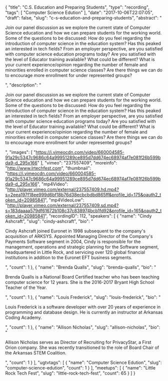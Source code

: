 {
  "title": "C.S. Education and Preparing Students",
  "type": "recording",
  "tags": [
    "Computer Science Edution"
  ],
  "date": "2017-10-06T22:07:05",
  "draft": false,
  "slug": "c-s-education-and-preparing-students",
  "abstract": "<p>Join our panel discussion as we explore the current state of Computer Science education and how we can prepare students for the working world. Some of the questions to be discussed: How do you feel regarding the introduction of computer science in the education system? Has this peaked an interested in tech fields? From an employer perspective, are you satisfied with computer science education programs today? Are you satisfied with the level of Educator training available? What could be different? What is your current experience/opinion regarding the number of female and minorities enrolled in computer science classes? Are there things we can do to encourage more enrollment for under represented groups?</p>",
  "description": "<p>Join our panel discussion as we explore the current state of Computer Science education and how we can prepare students for the working world. Some of the questions to be discussed: How do you feel regarding the introduction of computer science in the education system? Has this peaked an interested in tech fields? From an employer perspective, are you satisfied with computer science education programs today? Are you satisfied with the level of Educator training available? What could be different? What is your current experience/opinion regarding the number of female and minorities enrolled in computer science classes? Are there things we can do to encourage more enrollment for under represented groups?</p>",
  "images": [
    "https://i.vimeocdn.com/video/660004585-91a29c5347c9686c64a99951289ce895d7dd674ec68974af7e081f26b599bda9-d_295x166"
  ],
  "vimeo": "237557409",
  "moreinfo": "http://www.lrtechfest.com",
  "thumbnail": "https://i.vimeocdn.com/video/660004585-91a29c5347c9686c64a99951289ce895d7dd674ec68974af7e081f26b599bda9-d_295x166",
  "mp4Video": "http://player.vimeo.com/external/237557409.hd.mp4?s=2eea197f18ee999d6bf18b76d38ecbcbdbd865ff&profile_id=175&oauth2_token_id=20985841",
  "mp4VideoLow": "http://player.vimeo.com/external/237557409.sd.mp4?s=183daaaa579df61672b108c37c838974bcb1fd92&profile_id=165&oauth2_token_id=20985841",
  "recordingID": 112,
  "speakers": [
    {
      "name": "Cindy Ashcraft",
      "slug": "cindy-ashcraft",
      "bio": "<p>Cindy Ashcraft joined Euronet in 1998 subsequent to the company's acquisition of ARKSYS. Appointed Managing Director of the Company's Payments Software segment in 2004, Cindy is responsible for the management, operations and strategic planning for the Software segment, headquartered in Little Rock, and servicing over 120 global financial institutions in addition to the Euronet EFT business segments.</p>",
      "count": 1
    },
    {
      "name": "Brenda Qualls",
      "slug": "brenda-qualls",
      "bio": "<p>Brenda Qualls is a National Board Certified teacher who has been teaching computer science for 12 years. She is the 2016-2017 Bryant High School Teacher of the Year.</p>",
      "count": 1
    },
    {
      "name": "Louis Frederick",
      "slug": "louis-frederick",
      "bio": "<p>Louis Frederick is a software developer with over 20 years of experience in programming and database design. He is currently an instructor at Arkansas Coding Academy.</p>",
      "count": 1
    },
    {
      "name": "Allison Nicholas",
      "slug": "allison-nicholas",
      "bio": "<p>Allison Nicholas serves as Director of Recruiting for PrivacyStar, a First Orion company. She was recently transitioned to the role of Board Chair of the Arkansas STEM Coalition.</p>",
      "count": 1
    }
  ],
  "ugtvtags": [
    {
      "name": "Computer Science Edution",
      "slug": "computer-science-edution",
      "count": 1
    }
  ],
  "meetups": [
    {
      "name": "Little Rock Tech Fest",
      "slug": "little-rock-tech-fest",
      "count": 65
    }
  ]
}
